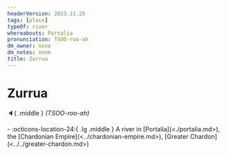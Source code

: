 ```yaml
---
headerVersion: 2023.11.25
tags: [place]
typeOf: river
whereabouts: Portalia
pronunciation: TSOO-roo-ah
dm_owner: none
dm_notes: none
title: Zurrua
---
```

# Zurrua
:speaker:{ .middle } *(TSOO-roo-ah)*  
<div class="grid cards ext-narrow-margin ext-one-column" markdown>
-    :octicons-location-24:{ .lg .middle } A river in [Portalia](<./portalia.md>), the [Chardonian Empire](<../chardonian-empire.md>), [Greater Chardon](<../../greater-chardon.md>)  
</div>


